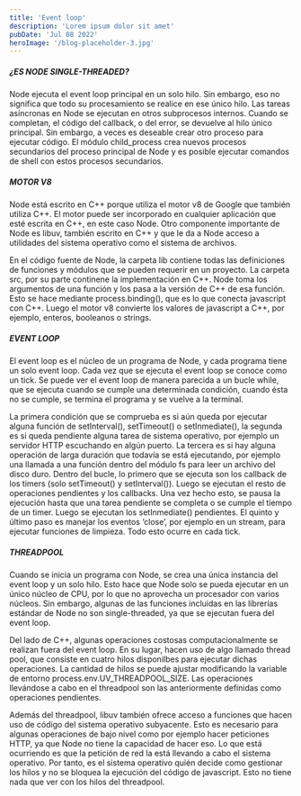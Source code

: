 ```yaml
---
title: 'Event loop'
description: 'Lorem ipsum dolor sit amet'
pubDate: 'Jul 08 2022'
heroImage: '/blog-placeholder-3.jpg'
---
```


##### ¿ES NODE SINGLE-THREADED?
Node ejecuta el event loop principal en un solo hilo. Sin embargo, eso no significa que todo su procesamiento se realice en ese único hilo. Las tareas asíncronas en Node se ejecutan en otros subprocesos internos. Cuando se completan, el código del callback, o del error, se devuelve al hilo único principal. Sin embargo, a veces es deseable crear otro proceso para ejecutar código. El módulo child_process crea nuevos procesos secundarios del proceso principal de Node y es posible ejecutar comandos de shell con estos procesos secundarios.

##### MOTOR V8
Node está escrito en C++ porque utiliza el motor v8 de Google que también utiliza C++. El motor puede ser incorporado en cualquier aplicación que esté escrita en C++, en este caso Node. Otro componente importante de Node es libuv, también escrito en C++ y que le da a Node acceso a utilidades del sistema operativo como el sistema de archivos.

En el código fuente de Node, la carpeta lib contiene todas las definiciones de funciones y módulos que se pueden requerir en un proyecto. La carpeta src, por su parte continene la implementación en C++. Node toma los argumentos de una función y los pasa a la versión de C++ de esa función. Esto se hace mediante process.binding(), que es lo que conecta javascript con C++. Luego el motor v8 convierte los valores de javascript a C++, por ejemplo, enteros, booleanos o strings.


##### EVENT LOOP
El event loop es el núcleo de un programa de Node, y cada programa tiene un solo event loop. Cada vez que se ejecuta el event loop se conoce como un tick. Se puede ver el event loop de manera parecida a un bucle while, que se ejecuta cuando se cumple una determinada condición, cuando ésta no se cumple, se termina el programa y se vuelve a la terminal.

La primera condición que se comprueba es si aún queda por ejecutar alguna función de setInterval(), setTimeout() o setInmediate(), la segunda es si queda pendiente alguna tarea de sistema operativo, por ejemplo un servidor HTTP escuchando en algún puerto. La tercera es si hay alguna operación de larga duración que todavía se está ejecutando, por ejemplo una llamada a una función dentro del módulo fs para leer un archivo del disco duro. Dentro del bucle, lo primero que se ejecuta son los callback de los timers (solo setTimeout() y setInterval()). Luego se ejecutan el resto de operaciones pendientes y los callbacks. Una vez hecho esto, se pausa la ejecución hasta que una tarea pendiente se completa o se cumple el tiempo de un timer. Luego se ejecutan los setInmediate() pendientes. El quinto y último paso es manejar los eventos ‘close’, por ejemplo en un stream, para ejecutar funciones de limpieza. Todo esto ocurre en cada tick.


##### THREADPOOL
Cuando se inicia un programa con Node, se crea una única instancia del event loop y un solo hilo. Esto hace que Node solo se pueda ejecutar en un único núcleo de CPU, por lo que no aprovecha un procesador con varios núcleos. Sin embargo, algunas de las funciones incluidas en las librerías estándar de Node no son single-threaded, ya que se ejecutan fuera del event loop.

Del lado de C++, algunas operaciones costosas computacionalmente se realizan fuera del event loop. En su lugar, hacen uso de algo llamado thread pool, que consiste en cuatro hilos disponilbes para ejecutar dichas operaciones. La cantidad de hilos se puede ajustar modificando la variable de entorno process.env.UV_THREADPOOL_SIZE. Las operaciones llevándose a cabo en el threadpool son las anteriormente definidas como operaciones pendientes.

Además del threadpool, libuv también ofrece acceso a funciones que hacen uso de código del sistema operativo subyacente. Esto es necesario para algunas operaciones de bajo nivel como por ejemplo hacer peticiones HTTP, ya que Node no tiene la capacidad de hacer eso. Lo que está ocurriendo es que la petición de red la está llevando a cabo el sistema operativo. Por tanto, es el sistema operativo quién decide como gestionar los hilos y no se bloquea la ejecución del código de javascript. Esto no tiene nada que ver con los hilos del threadpool.